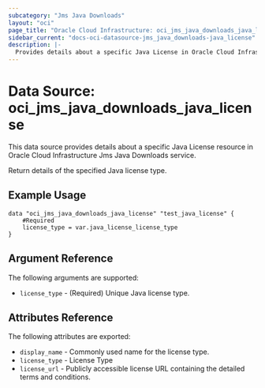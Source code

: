 ```yaml
---
subcategory: "Jms Java Downloads"
layout: "oci"
page_title: "Oracle Cloud Infrastructure: oci_jms_java_downloads_java_license"
sidebar_current: "docs-oci-datasource-jms_java_downloads-java_license"
description: |-
  Provides details about a specific Java License in Oracle Cloud Infrastructure Jms Java Downloads service
---
```


# Data Source: oci_jms_java_downloads_java_license
This data source provides details about a specific Java License resource in Oracle Cloud Infrastructure Jms Java Downloads service.

Return details of the specified Java license type.


## Example Usage

```hcl
data "oci_jms_java_downloads_java_license" "test_java_license" {
	#Required
	license_type = var.java_license_license_type
}
```

## Argument Reference

The following arguments are supported:

* `license_type` - (Required) Unique Java license type.


## Attributes Reference

The following attributes are exported:

* `display_name` - Commonly used name for the license type.
* `license_type` - License Type
* `license_url` - Publicly accessible license URL containing the detailed terms and conditions.

